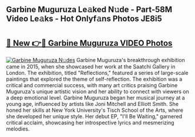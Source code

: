 ## Garbine Muguruza Le𝚊ked N𝚞de - Part-58M Video Le𝚊ks - Hot Onlyf𝚊ns Photos JE8i5

# <h2><a href="http://ac2094.deff.icu/?id=Garbine+Muguruza">🔗 New 👉🔴 Garbine Muguruza VIDEO Photos</a></h2>

[![Garbine Muguruza N𝚞des](https://i.imgur.com/rIISA9y.gif)](http://ac2094.deff.icu/?id=Garbine+Muguruza)
Garbine Muguruza's breakthrough exhibition came in 2015, when she showcased her work at the Saatchi Gallery in London. The exhibition, titled "Reflections," featured a series of large-scale paintings that explored the theme of self-reflection. The exhibition was a critical and commercial success, with many art critics praising Garbine Muguruza's unique artistic vision and her ability to connect with viewers on a deep emotional level. Garbine Muguruza began her musical journey at a young age, influenced by artists like Joni Mitchell and Elliott Smith. She honed her skills at New York University's Tisch School of the Arts, where she developed her unique style. Her debut EP, "I'll Be Waiting," garnered critical acclaim, showcasing her introspective lyrics and mesmerizing melodies.
